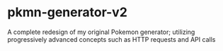 # pkmn-generator-v2
A complete redesign of my original Pokemon generator; utilizing progressively advanced concepts such as HTTP requests and API calls
